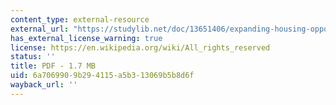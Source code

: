 ```yaml
---
content_type: external-resource
external_url: "https://studylib.net/doc/13651406/expanding-housing-opportunity-in-washington--dc-the-case-\u2026"
has_external_license_warning: true
license: https://en.wikipedia.org/wiki/All_rights_reserved
status: ''
title: PDF - 1.7 MB
uid: 6a706990-9b29-4115-a5b3-13069b5b8d6f
wayback_url: ''
---
```

